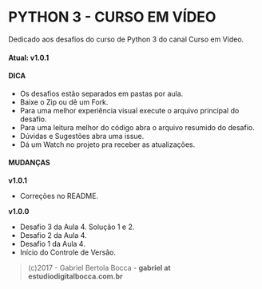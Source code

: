 # PYTHON 3 - CURSO EM VÍDEO #

Dedicado aos desafios do curso de Python 3 do canal Curso em Vídeo.

#### Atual: v1.0.1 ####

#### DICA ####

- Os desafios estão separados em pastas por aula.
- Baixe o Zip ou dê um Fork.
- Para uma melhor experiência visual execute o arquivo principal do desafio.
- Para uma leitura melhor do código abra o arquivo resumido do desafio.
- Dúvidas e Sugestões abra uma issue.
- Dá um Watch no projeto pra receber as atualizações.

#### MUDANÇAS ####

**v1.0.1**

- Correções no README.

**v1.0.0**

- Desafio 3 da Aula 4. Solução 1 e 2.
- Desafio 2 da Aula 4.
- Desafio 1 da Aula 4.
- Início do Controle de Versão.

>(c)2017 - Gabriel Bertola Bocca - **gabriel at estudiodigitalbocca.com.br**